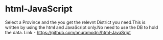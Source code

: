 # html-JavaScript
Select a Province and the you get the relevnt District you need.This is written by using the html and JavaScript only.No need to use the DB to hold the data.
Link - https://github.com/anuramodni/html-JavaSript
